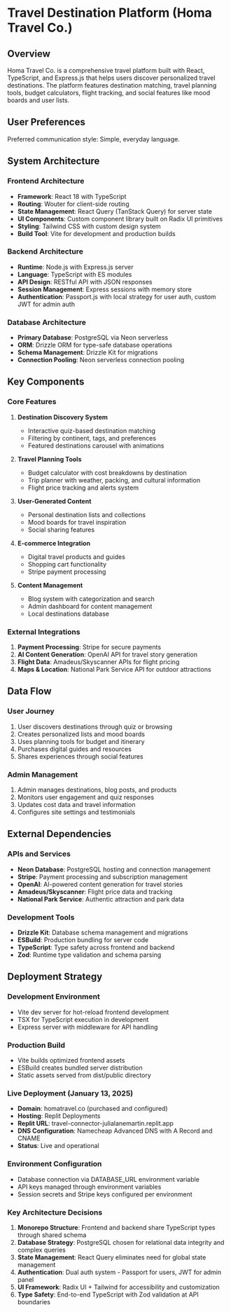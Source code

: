 # Travel Destination Platform (Homa Travel Co.)

## Overview

Homa Travel Co. is a comprehensive travel platform built with React, TypeScript, and Express.js that helps users discover personalized travel destinations. The platform features destination matching, travel planning tools, budget calculators, flight tracking, and social features like mood boards and user lists.

## User Preferences

Preferred communication style: Simple, everyday language.

## System Architecture

### Frontend Architecture
- **Framework**: React 18 with TypeScript
- **Routing**: Wouter for client-side routing
- **State Management**: React Query (TanStack Query) for server state
- **UI Components**: Custom component library built on Radix UI primitives
- **Styling**: Tailwind CSS with custom design system
- **Build Tool**: Vite for development and production builds

### Backend Architecture
- **Runtime**: Node.js with Express.js server
- **Language**: TypeScript with ES modules
- **API Design**: RESTful API with JSON responses
- **Session Management**: Express sessions with memory store
- **Authentication**: Passport.js with local strategy for user auth, custom JWT for admin auth

### Database Architecture
- **Primary Database**: PostgreSQL via Neon serverless
- **ORM**: Drizzle ORM for type-safe database operations
- **Schema Management**: Drizzle Kit for migrations
- **Connection Pooling**: Neon serverless connection pooling

## Key Components

### Core Features
1. **Destination Discovery System**
   - Interactive quiz-based destination matching
   - Filtering by continent, tags, and preferences
   - Featured destinations carousel with animations

2. **Travel Planning Tools**
   - Budget calculator with cost breakdowns by destination
   - Trip planner with weather, packing, and cultural information
   - Flight price tracking and alerts system

3. **User-Generated Content**
   - Personal destination lists and collections
   - Mood boards for travel inspiration
   - Social sharing features

4. **E-commerce Integration**
   - Digital travel products and guides
   - Shopping cart functionality
   - Stripe payment processing

5. **Content Management**
   - Blog system with categorization and search
   - Admin dashboard for content management
   - Local destinations database

### External Integrations
1. **Payment Processing**: Stripe for secure payments
2. **AI Content Generation**: OpenAI API for travel story generation
3. **Flight Data**: Amadeus/Skyscanner APIs for flight pricing
4. **Maps & Location**: National Park Service API for outdoor attractions

## Data Flow

### User Journey
1. User discovers destinations through quiz or browsing
2. Creates personalized lists and mood boards
3. Uses planning tools for budget and itinerary
4. Purchases digital guides and resources
5. Shares experiences through social features

### Admin Management
1. Admin manages destinations, blog posts, and products
2. Monitors user engagement and quiz responses
3. Updates cost data and travel information
4. Configures site settings and testimonials

## External Dependencies

### APIs and Services
- **Neon Database**: PostgreSQL hosting and connection management
- **Stripe**: Payment processing and subscription management
- **OpenAI**: AI-powered content generation for travel stories
- **Amadeus/Skyscanner**: Flight price data and tracking
- **National Park Service**: Authentic attraction and park data

### Development Tools
- **Drizzle Kit**: Database schema management and migrations
- **ESBuild**: Production bundling for server code
- **TypeScript**: Type safety across frontend and backend
- **Zod**: Runtime type validation and schema parsing

## Deployment Strategy

### Development Environment
- Vite dev server for hot-reload frontend development
- TSX for TypeScript execution in development
- Express server with middleware for API handling

### Production Build
- Vite builds optimized frontend assets
- ESBuild creates bundled server distribution
- Static assets served from dist/public directory

### Live Deployment (January 13, 2025)
- **Domain**: homatravel.co (purchased and configured)
- **Hosting**: Replit Deployments
- **Replit URL**: travel-connector-julialanemartin.replit.app
- **DNS Configuration**: Namecheap Advanced DNS with A Record and CNAME
- **Status**: Live and operational

### Environment Configuration
- Database connection via DATABASE_URL environment variable
- API keys managed through environment variables
- Session secrets and Stripe keys configured per environment

### Key Architecture Decisions

1. **Monorepo Structure**: Frontend and backend share TypeScript types through shared schema
2. **Database Strategy**: PostgreSQL chosen for relational data integrity and complex queries
3. **State Management**: React Query eliminates need for global state management
4. **Authentication**: Dual auth system - Passport for users, JWT for admin panel
5. **UI Framework**: Radix UI + Tailwind for accessibility and customization
6. **Type Safety**: End-to-end TypeScript with Zod validation at API boundaries